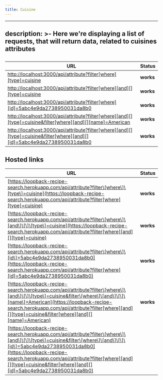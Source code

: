 ```yaml
---
title: Cuisine
---
```

---
description: >-
  Here we're displaying a list of requests, that will return data, related to
  cuisines attributes
---



##

| URL | Status |
| --- | --- |
| ​[http://localhost:3000/api/attribute?filter\[where\]\[type\]=cuisine](http://localhost:3000/api/attribute?filter[where][type]=cuisine) | **works** |
| ​[http://localhost:3000/api/attribute?filter\[where\]\[and\]\[\]\[type\]=cuisine](http://localhost:3000/api/attribute?filter[where][and][][type]=cuisine) | **works** |
| ​[http://localhost:3000/api/attribute?filter\[where\]\[id\]=5abc4e9da2738950031da8b0](http://localhost:3000/api/attribute?filter[where][id]=5abc4e9da2738950031da8b0) | **works** |
| [http://localhost:3000/api/attribute?filter\[where\]\[and\]\[\]\[type\]=cuisine&filter\[where\]\[and\]\[\]\[name\]=American](http://localhost:3000/api/attribute?filter[where][and][][type]=cuisine&filter[where][and][][name]=American) | **works** |
| [http://localhost:3000/api/attribute?filter\[where\]\[and\]\[\]\[type\]=cuisine&filter\[where\]\[and\]\[\]\[id\]=5abc4e9da2738950031da8b0](http://localhost:3000/api/attribute?filter[where][and][][type]=cuisine&filter[where][and][][id]=5abc4e9da2738950031da8b0) | **works** |

## Hosted links

| URL | Status |
| --- | --- |
| [https://loopback-recipe-search.herokuapp.com/api/attribute?filter\[where\]\[type\]=cuisine](https://loopback-recipe-search.herokuapp.com/api/attribute?filter[where][type]=cuisine) | **works** |
| ​[https://loopback-recipe-search.herokuapp.com/api/attribute?filter\[where\]\[and\]\[\]\[type\]=cuisine](https://loopback-recipe-search.herokuapp.com/api/attribute?filter[where][and][][type]=cuisine) | **works** |
| ​[https://loopback-recipe-search.herokuapp.com/api/attribute?filter\[where\]\[id\]=5abc4e9da2738950031da8b0](https://loopback-recipe-search.herokuapp.com/api/attribute?filter[where][id]=5abc4e9da2738950031da8b0) | **works** |
| [https://loopback-recipe-search.herokuapp.com/api/attribute?filter\[where\]\[and\]\[\]\[type\]=cuisine&filter\[where\]\[and\]\[\]\[name\]=American](https://loopback-recipe-search.herokuapp.com/api/attribute?filter[where][and][][type]=cuisine&filter[where][and][][name]=American) | **works** |
| [https://loopback-recipe-search.herokuapp.com/api/attribute?filter\[where\]\[and\]\[\]\[type\]=cuisine&filter\[where\]\[and\]\[\]\[id\]=5abc4e9da2738950031da8b0](https://loopback-recipe-search.herokuapp.com/api/attribute?filter[where][and][][type]=cuisine&filter[where][and][][id]=5abc4e9da2738950031da8b0) |  |
